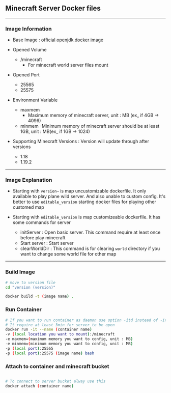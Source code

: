 ## Minecraft Server Docker files
***
### Image Information

- Base Image : [official openjdk docker image](https://hub.docker.com/_/openjdk)

- Opened Volume

    - /minecraft 
        - For minecraft world server files mount

- Opened Port

    - 25565
    - 25575

- Environment Variable 

    - maxmem
        - Maximum memory of minecraft server, unit : MB (ex_ if 4GB -> 4096)
    - minmem
        -Minimum memory of minecraft server should be at least 1GB, unit : MB(ex_ if 1GB -> 1024)

- Supporting Minecraft Versions : Version will update through after versions

    - 1.18
    - 1.19.2

***
### Image Explanation

- Starting with `version~` is map uncustomizable dockerfile. It only available to play plane wild server. And also unable to custom config. It's better to use `editable_version` starting docker files for playing other customed map

- Starting with `editable_version` is map customizeable dockerfile. It has some commands for server
    - initServer : Open basic server. This command require at least once before play minecraft
    - Start server : Start server
    - clearWorldDir : This command is for clearing `world` directory if you want to change some world file for other map
***
### Build Image

```bash
# move to version file
cd "version (version)"

docker build -t (image name) .
```

### Run Container

```bash
# If you want to run container as daemon use option -itd instead of -it
# It require at least 3min for server to be open
docker run -it --name (container name)
-v (local location you want to mount):/minecraft 
-e maxmem=(maximum memory you want to config, unit : MB)
-e minmem=(minimum memory you want to config, unit : MB)
-p (local port):25565 
-p (local port):25575 (image name) bash
```
### Attach to container and minecraft bucket

```bash

# To connect to server bucket alway use this
docker attach (container name)
```
